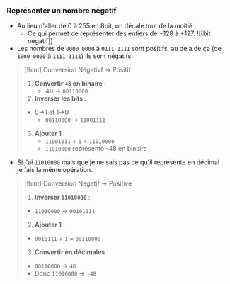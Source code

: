 ### Représenter un nombre négatif
- Au lieu d'aller de 0 à 255 en 8bit, on décale tout de la moitié
	- Ce qui permet de représenter des entiers de −128 à +127.
![[bit negatif]]
- Les nombres de ``0000 0000`` à ``0111 1111`` sont positifs, au delà de ça (de ``1000 0000`` à ``1111 1111``) ils sont négatifs.


> [!hint] Conversion Négativf -> Positif
> 1. **Convertir ``48`` en binaire** :
>     - 48 -> `00110000`
> 2. **Inverser les bits** :
> 	- 0->1 et 1->0
>     - `00110000` -> `11001111`
> 3. **Ajouter 1** :
>     - `11001111` + `1` = `11010000` 
>     - ``11010000`` représente -48 en binaire


- Si j'ai `11010000` mais que je ne sais pas ce qu'il représente en décimal : je fais la même opération.

> [!hint] Conversion Negatif -> Positive
> 1. **Inverser `11010000`** :
> 	- `11010000` -> `00101111` 
> 2. **Ajouter 1** :
> 	- ``0010111`` + ``1`` = ``00110000``
> 3. **Convertir en décimales**
> 	- `00110000` -> ``48``
> 	- Donc ``11010000`` -> `-48`
